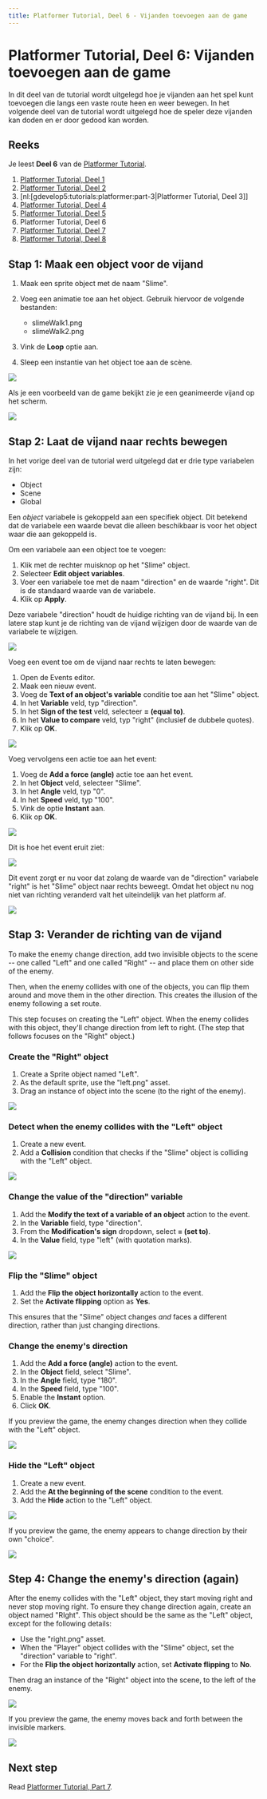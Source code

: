 ```yaml
---
title: Platformer Tutorial, Deel 6 - Vijanden toevoegen aan de game
---
```

# Platformer Tutorial, Deel 6: Vijanden toevoegen aan de game

In dit deel van de tutorial wordt uitgelegd hoe je vijanden aan het spel kunt toevoegen die langs een vaste route heen en weer bewegen. In het volgende deel van de tutorial wordt uitgelegd hoe de speler deze vijanden kan doden en er door gedood kan worden.

## Reeks

Je leest **Deel 6** van de [Platformer Tutorial](/gdevelop5/tutorials/platformer/start).

1. [Platformer Tutorial, Deel 1](/nl/gdevelop5/tutorials/platformer/start)
2. [Platformer Tutorial, Deel 2](/nl/gdevelop5/tutorials/platformer/part-2)
3. [nl:[gdevelop5:tutorials:platformer:part-3|Platformer Tutorial, Deel 3]]
4. [Platformer Tutorial, Deel 4](/nl/gdevelop5/tutorials/platformer/part-4)
5. [Platformer Tutorial, Deel 5](/nl/gdevelop5/tutorials/platformer/part-5)
6. Platformer Tutorial, Deel 6
7. [Platformer Tutorial, Deel 7](/gdevelop5/tutorials/platformer/part-7)
8. [Platformer Tutorial, Deel 8](/gdevelop5/tutorials/platformer/part-8)


## Stap 1: Maak een object voor de vijand

1. Maak een sprite object met de naam "Slime".
2. Voeg een animatie toe aan het object. Gebruik hiervoor de volgende bestanden:

   - slimeWalk1.png
   - slimeWalk2.png
3. Vink de **Loop** optie aan.
4. Sleep een instantie van het object toe aan de scène.

![](/gdevelop5/tutorials/platformer/06-01.jpg)

Als je een voorbeeld van de game bekijkt zie je een geanimeerde vijand op het scherm.

![](/gdevelop5/tutorials/platformer/06-02.gif)

## Stap 2: Laat de vijand naar rechts bewegen

In het vorige deel van de tutorial werd uitgelegd dat er drie type variabelen zijn:

- Object
- Scene
- Global

Een _object_ variabele is gekoppeld aan een specifiek object. Dit betekend dat de variabele een waarde bevat die alleen beschikbaar is voor het object waar die aan gekoppeld is.

Om een variabele aan een object toe te voegen:

1. Klik met de rechter muisknop op het "Slime" object.
2. Selecteer **Edit object variables**.
3. Voer een variabele toe met de naam "direction" en de waarde "right". Dit is de standaard waarde van de variabele.
4. Klik op **Apply**.

Deze variabele "direction" houdt de huidige richting van de vijand bij. In een latere stap kunt je de richting van de vijand wijzigen door de waarde van de variabele te wijzigen.

![](/gdevelop5/tutorials/platformer/06-03.jpg)

Voeg een event toe om de vijand naar rechts te laten bewegen:

1. Open de Events editor.
2. Maak een nieuw event.
3. Voeg de  **Text of an object's variable** conditie toe aan het "Slime" object.
4. In het **Variable** veld, typ "direction".
5. In het **Sign of the test** veld, selecteer **= (equal to)**.
6. In het **Value to compare** veld, typ "right" (inclusief de dubbele quotes).
7. Klik op **OK**.

![](/gdevelop5/tutorials/platformer/06-04.jpg)

Voeg vervolgens een actie toe aan het event:

1. Voeg de **Add a force (angle)** actie toe aan het event.
2. In het **Object** veld, selecteer "Slime".
3. In het **Angle** veld, typ "0".
4. In het **Speed** veld, typ "100".
5. Vink de optie **Instant** aan.
6. Klik op **OK**.

![](/gdevelop5/tutorials/platformer/06-05.jpg)

Dit is hoe het event eruit ziet:

![](/gdevelop5/tutorials/platformer/06-06.jpg)

Dit event zorgt er nu voor dat zolang de waarde van de "direction" variabele "right" is het "Slime" object naar rechts beweegt. Omdat het object nu nog niet van richting veranderd valt het uiteindelijk van het platform af.

![](/gdevelop5/tutorials/platformer/06-07.gif)

## Stap 3: Verander de richting van de vijand

To make the enemy change direction, add two invisible objects to the scene -- one called "Left" and one called "Right" -- and place them on other side of the enemy.

Then, when the enemy collides with one of the objects, you can flip them around and move them in the other direction. This creates the illusion of the enemy following a set route.

This step focuses on creating the "Left" object. When the enemy collides with this object, they'll change direction from left to right. (The step that follows focuses on the "Right" object.)

### Create the "Right" object

1. Create a Sprite object named "Left".
2. As the default sprite, use the "left.png" asset.
3. Drag an instance of object into the scene (to the right of the enemy).

![](/gdevelop5/tutorials/platformer/06-08.jpg)

### Detect when the enemy collides with the "Left" object

1. Create a new event.
2. Add a **Collision** condition that checks if the "Slime" object is colliding with the "Left" object.

![](/gdevelop5/tutorials/platformer/06-09.jpg)

### Change the value of the "direction" variable

1. Add the **Modify the text of a variable of an object** action to the event.
2. In the **Variable** field, type "direction".
3. From the **Modification's sign** dropdown, select **= (set to)**.
4. In the **Value** field, type "left" (with quotation marks).

![](/gdevelop5/tutorials/platformer/06-10.jpg)

### Flip the "Slime" object

1. Add the **Flip the object horizontally** action to the event.
2. Set the **Activate flipping** option as **Yes**.

This ensures that the "Slime" object changes *and* faces a different direction, rather than just changing directions.

### Change the enemy's direction

1. Add the **Add a force (angle)** action to the event.
2. In the **Object** field, select "Slime".
3. In the **Angle** field, type "180".
4. In the **Speed** field, type "100".
5. Enable the **Instant** option.
6. Click **OK**.

If you preview the game, the enemy changes direction when they collide with the "Left" object.

![](/gdevelop5/tutorials/platformer/06-12.gif)

### Hide the "Left" object

1. Create a new event.
2. Add the **At the beginning of the scene** condition to the event.
3. Add the **Hide** action to the "Left" object.

![](/gdevelop5/tutorials/platformer/06-11.jpg)

If you preview the game, the enemy appears to change direction by their own "choice".

![](/gdevelop5/tutorials/platformer/06-13.gif)

## Step 4: Change the enemy's direction (again)

After the enemy collides with the "Left" object, they start moving right and never stop moving right. To ensure they change direction again, create an object named "RIght". This object should be the same as the "Left" object, except for the following details:

- Use the "right.png" asset.
- When the "Player" object collides with the "Slime" object, set the "direction" variable to "right".
- For the **Flip the object horizontally** action, set **Activate flipping** to **No**.

Then drag an instance of the "Right" object into the scene, to the left of the enemy.

![](/gdevelop5/tutorials/platformer/06-14.jpg)

If you preview the game, the enemy moves back and forth between the invisible markers.

![](/gdevelop5/tutorials/platformer/06-15.gif)

## Next step

Read [Platformer Tutorial, Part 7](/gdevelop5/tutorials/platformer/part-7).